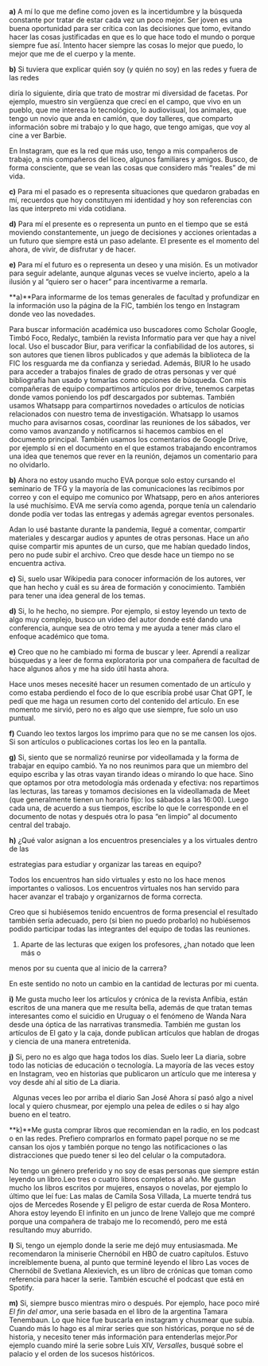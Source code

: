 ﻿
**a)** A mí lo que me define como joven es la incertidumbre y la búsqueda constante por tratar de estar cada vez un poco mejor. Ser joven es una buena oportunidad para ser crítica con las decisiones que tomo, evitando hacer las cosas justificadas en que es lo que hace todo el mundo o porque siempre fue así. Intento hacer siempre las cosas lo mejor que puedo, lo mejor que me de el cuerpo y la mente.  

**b)** Si tuviera que explicar quién soy (y quién no soy) en las redes y fuera de las redes

diría lo siguiente, diría que trato de mostrar mi diversidad de facetas. Por ejemplo, muestro sin vergüenza que crecí en el campo, que vivo en un pueblo, que me interesa lo tecnológico, lo audiovisual, los animales, que tengo un novio que anda en camión, que doy talleres, que comparto información sobre mi trabajo y lo que hago, que tengo amigas, que voy al cine a ver Barbie. 


En Instagram, que es la red que más uso, tengo a mis compañeros de trabajo, a mis compañeros del liceo, algunos familiares y amigos. Busco, de forma consciente, que se vean las cosas que considero más “reales” de mi vida.  

**c)** Para mi el pasado es o representa situaciones que quedaron grabadas en mí, recuerdos que hoy constituyen mi identidad y hoy son referencias con las que interpreto mi vida cotidiana. 

**d)** Para mí el presente es o representa un punto en el tiempo que se está moviendo constantemente, un juego de decisiones y acciones orientadas a un futuro que siempre está un paso adelante. El presente es el momento del ahora, de vivir, de disfrutar y de hacer. 

**e)** Para mí el futuro es o representa un deseo y una misión. Es un motivador para seguir adelante, aunque algunas veces se vuelve incierto, apelo a la ilusión y al “quiero ser o hacer” para incentivarme a remarla. 



**a)**Para informarme de los temas generales de facultad y profundizar en la información uso la página de la FIC, también los tengo en Instagram donde veo las novedades.  

Para buscar información académica uso buscadores como Scholar Google, Timbó Foco, Redalyc, también la revista Informatio para ver que hay a nivel local. Uso el buscador Biur, para verificar la confiabilidad de los autores, si son autores que tienen libros publicados y que además la biblioteca de la FIC los resguarda me da confianza y seriedad. Además, BIUR lo he usado para acceder a trabajos finales de grado de otras personas y ver qué bibliografía han usado y tomarlas como opciones de búsqueda. 
Con mis compañeras de equipo compartimos artículos por drive, tenemos carpetas donde vamos poniendo los pdf descargados por subtemas. También usamos Whatsapp para compartirnos novedades o artículos de noticias relacionados con nuestro tema de investigación. Whatsapp lo usamos mucho para avisarnos cosas, coordinar las reuniones de los sábados, ver como vamos avanzando y notificarnos si hacemos cambios en el documento principal. También usamos los comentarios de Google Drive, por ejemplo si en el documento en el que estamos trabajando encontramos una idea que tenemos que rever en la reunión, dejamos un comentario para no olvidarlo.



**b)** Ahora no estoy usando mucho EVA porque solo estoy cursando el seminario de TFG y la mayoría de las comunicaciones las recibimos por correo y con el equipo me comunico por Whatsapp, pero en años anteriores la usé muchísimo. EVA me servía como agenda, porque tenía un calendario donde podía ver todas las entregas y además agregar eventos personales. 

Adan lo usé bastante durante la pandemia, llegué a comentar, compartir materiales y descargar audios y apuntes de otras personas. Hace un año quise compartir mis apuntes de un curso, que me habían quedado lindos, pero no pude subir el archivo. Creo que desde hace un tiempo no se encuentra activa.

**c)** Si, suelo usar Wikipedia para conocer información de los autores, ver que han hecho y cuál es su área de formación y conocimiento. También para tener una idea general de los temas.

**d)** Si, lo he hecho, no siempre. Por ejemplo, si estoy leyendo un texto de algo muy complejo, busco un video del autor donde esté dando una conferencia, aunque sea de otro tema y me ayuda a tener más claro el enfoque académico que toma. 

**e)** Creo que no he cambiado mi forma de buscar y leer. Aprendí a realizar búsquedas y a leer de forma exploratoria por una compañera de facultad de hace algunos años y me ha sido útil hasta ahora. 

Hace unos meses necesité hacer un resumen comentado de un artículo y como estaba perdiendo el foco de lo que escribía probé usar Chat GPT, le pedí que me haga un resumen corto del contenido del artículo. En ese momento me sirvió, pero no es algo que use siempre, fue solo un uso puntual. 

**f)** Cuando leo textos largos los imprimo para que no se me cansen los ojos. Si son artículos o publicaciones cortas los leo en la pantalla. 

**g)** Si, siento que se normalizó reunirse por videollamada y la forma de trabajar en equipo cambió. Ya no nos reunimos para que un miembro del equipo escriba y las otras vayan tirando ideas o mirando lo que hace. Sino que optamos por otra metodología más ordenada y efectiva: nos repartimos las lecturas, las tareas y tomamos decisiones en la videollamada de Meet (que generalmente tienen un horario fijo: los sábados a las 16:00). Luego cada una, de acuerdo a sus tiempos, escribe lo que le corresponde en el documento de notas y después otra lo pasa “en limpio” al documento central del trabajo. 

**h)** ¿Qué valor asignan a los encuentros presenciales y a los virtuales dentro de las

estrategias para estudiar y organizar las tareas en equipo?

Todos los encuentros han sido virtuales y esto no los hace menos importantes o valiosos. Los encuentros virtuales nos han servido para hacer avanzar el trabajo y organizarnos de forma correcta. 

Creo que si hubiésemos tenido encuentros de forma presencial el resultado también sería adecuado, pero (si bien no puedo probarlo) no hubiésemos podido participar todas las integrantes del equipo de todas las reuniones. 

1) Aparte de las lecturas que exigen los profesores, ¿han notado que leen más o

menos por su cuenta que al inicio de la carrera?

En este sentido no noto un cambio en la cantidad de lecturas por mi cuenta. 

**i)** Me gusta mucho leer los artículos y crónica de la revista Anfibia, están escritos de una manera que me resulta bella, además de que tratan temas interesantes como el suicidio en Uruguay o el fenómeno de Wanda Nara desde una óptica de las narrativas transmedia. También me gustan los artículos de El gato y la caja, donde publican artículos que hablan de drogas y ciencia de una manera entretenida. 

**j)** Si, pero no es algo que haga todos los días. Suelo leer La diaria, sobre todo las noticias de educación o tecnología. La mayoría de las veces estoy en Instagram, veo en historias que publicaron un artículo que me interesa y voy desde ahí al sitio de La diaria. 

` `Algunas veces leo por arriba el diario San José Ahora sí pasó algo a nivel local y quiero chusmear, por ejemplo una pelea de ediles o si hay algo bueno en el teatro. 

**k)**Me gusta comprar libros que recomiendan en la radio, en los podcast o en las redes. Prefiero comprarlos en formato papel porque no se me cansan los ojos y también porque no tengo las notificaciones o las distracciones que puedo tener si leo del celular o la computadora. 

No tengo un género preferido y no soy de esas personas que siempre están leyendo un libro.Leo tres o cuatro libros completos al año. Me gustan mucho los libros escritos por mujeres, ensayos o novelas, por ejemplo lo último que leí fue: Las malas de Camila Sosa Villada, La muerte tendrá tus ojos de Mercedes Rosende y El peligro de estar cuerda de Rosa Montero. Ahora estoy leyendo El infinito en un junco de Irene Vallejo que me compré porque una compañera de trabajo me lo recomendó,  pero me está resultando muy aburrido. 

**l)** Si, tengo un ejemplo donde la serie me dejó muy entusiasmada. Me recomendaron la miniserie Chernóbil en HBO de cuatro capítulos. Estuvo increíblemente buena, al punto que terminé leyendo el libro Las voces de Chernóbil de Svetlana Alexievich, es un libro de crónicas que toman como referencia para hacer la serie. También escuché el podcast que está en Spotify. 



**m)** Si, siempre busco mientras miro o después. Por ejemplo, hace poco miré *El fin del amor*, una serie basada en el libro de la argentina Tamara Tenembaun. Lo que hice fue buscarla en instagram y chusmear que subía.  Cuando más lo hago es al mirar series que son históricas, porque no sé de historia, y necesito tener más información para entenderlas mejor.Por ejemplo cuando miré la serie sobre Luis XIV, *Versalles*, busqué sobre el palacio y el orden de los sucesos históricos. 
